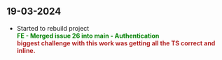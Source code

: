 <style>
    c { color: firebrick; font-weight: bold; font-style: normal; display: block; }
    r { color: green; font-weight: bold; font-style: normal; display: block; }
</style>

## 19-03-2024

- Started to rebuild project
  <r>FE - Merged issue 26 into main - Authentication</r>
  <c>biggest challenge with this work was getting all the TS correct and inline.</c>
